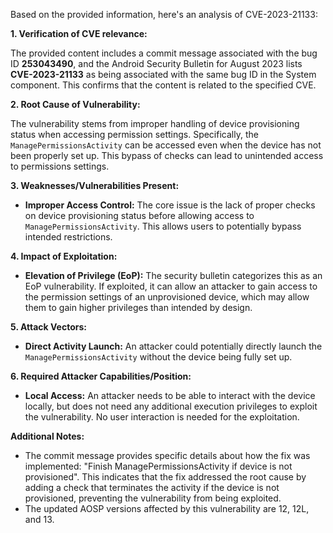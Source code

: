 Based on the provided information, here's an analysis of CVE-2023-21133:

**1. Verification of CVE relevance:**

The provided content includes a commit message associated with the bug ID **253043490**, and the Android Security Bulletin for August 2023 lists **CVE-2023-21133** as being associated with the same bug ID in the System component. This confirms that the content is related to the specified CVE.

**2. Root Cause of Vulnerability:**

The vulnerability stems from improper handling of device provisioning status when accessing permission settings. Specifically, the `ManagePermissionsActivity` can be accessed even when the device has not been properly set up. This bypass of checks can lead to unintended access to permissions settings.

**3. Weaknesses/Vulnerabilities Present:**

*   **Improper Access Control:** The core issue is the lack of proper checks on device provisioning status before allowing access to `ManagePermissionsActivity`. This allows users to potentially bypass intended restrictions.

**4. Impact of Exploitation:**

*   **Elevation of Privilege (EoP):** The security bulletin categorizes this as an EoP vulnerability. If exploited, it can allow an attacker to gain access to the permission settings of an unprovisioned device, which may allow them to gain higher privileges than intended by design.

**5. Attack Vectors:**

*   **Direct Activity Launch:**  An attacker could potentially directly launch the `ManagePermissionsActivity` without the device being fully set up.

**6. Required Attacker Capabilities/Position:**

*   **Local Access:** An attacker needs to be able to interact with the device locally, but does not need any additional execution privileges to exploit the vulnerability. No user interaction is needed for the exploitation.

**Additional Notes:**

*   The commit message provides specific details about how the fix was implemented: "Finish ManagePermissionsActivity if device is not provisioned". This indicates that the fix addressed the root cause by adding a check that terminates the activity if the device is not provisioned, preventing the vulnerability from being exploited.
*   The updated AOSP versions affected by this vulnerability are 12, 12L, and 13.
